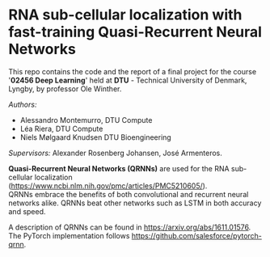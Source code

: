 # RNA sub-cellular localization with fast-training Quasi-Recurrent Neural Networks

This repo contains the code and the report of a final project for the course '**02456 Deep Learning**' held at **DTU** - Technical University of Denmark, Lyngby, by professor Ole Winther.  

*Authors:* 
- Alessandro Montemurro, DTU Compute
- Léa Riera, DTU Compute
- Niels Mølgaard Knudsen DTU Bioengineering  

*Supervisors:* Alexander Rosenberg Johansen, José Armenteros.
 
**Quasi-Recurrent Neural Networks (QRNNs)** are used for the RNA sub-cellular localization (https://www.ncbi.nlm.nih.gov/pmc/articles/PMC5210605/).  
QRNNs embrace the benefits of both convolutional and recurrent neural networks alike. QRNNs beat other networks such as LSTM in both accuracy and speed.  

A description of QRNNs can be found in https://arxiv.org/abs/1611.01576. The PyTorch implementation follows https://github.com/salesforce/pytorch-qrnn.
